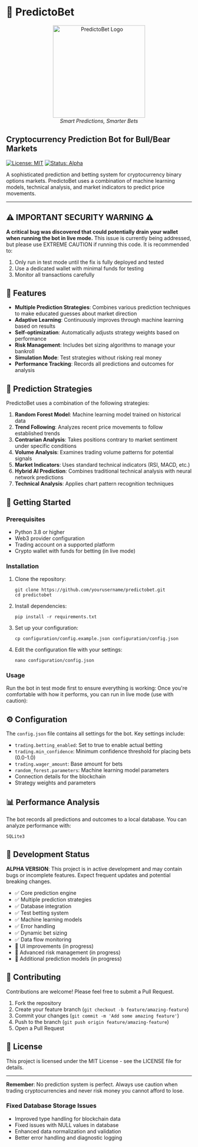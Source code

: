 # 🔮 PredictoBet

<p align="center">
  <img src="https://i.imgur.com/XJyemeI.png" alt="PredictoBet Logo" width="250"/>
  <br>
  <em>Smart Predictions, Smarter Bets</em>
</p>

## Cryptocurrency Prediction Bot for Bull/Bear Markets

[![License: MIT](https://img.shields.io/badge/License-MIT-yellow.svg)](https://opensource.org/licenses/MIT)
[![Status: Alpha](https://img.shields.io/badge/Status-Alpha-red.svg)]()

A sophisticated prediction and betting system for cryptocurrency binary options markets. PredictoBet uses a combination of machine learning models, technical analysis, and market indicators to predict price movements.

---

## ⚠️ IMPORTANT SECURITY WARNING ⚠️

**A critical bug was discovered that could potentially drain your wallet when running the bot in live mode.** This issue is currently being addressed, but please use EXTREME CAUTION if running this code. It is recommended to:

1. Only run in test mode until the fix is fully deployed and tested
2. Use a dedicated wallet with minimal funds for testing
3. Monitor all transactions carefully

## 🌟 Features

- **Multiple Prediction Strategies**: Combines various prediction techniques to make educated guesses about market direction
- **Adaptive Learning**: Continuously improves through machine learning based on results
- **Self-optimization**: Automatically adjusts strategy weights based on performance
- **Risk Management**: Includes bet sizing algorithms to manage your bankroll
- **Simulation Mode**: Test strategies without risking real money
- **Performance Tracking**: Records all predictions and outcomes for analysis

## 🧠 Prediction Strategies

PredictoBet uses a combination of the following strategies:

1. **Random Forest Model**: Machine learning model trained on historical data
2. **Trend Following**: Analyzes recent price movements to follow established trends
3. **Contrarian Analysis**: Takes positions contrary to market sentiment under specific conditions
4. **Volume Analysis**: Examines trading volume patterns for potential signals
5. **Market Indicators**: Uses standard technical indicators (RSI, MACD, etc.)
6. **Hybrid AI Prediction**: Combines traditional technical analysis with neural network predictions
7. **Technical Analysis**: Applies chart pattern recognition techniques

## 🚀 Getting Started

### Prerequisites

- Python 3.8 or higher
- Web3 provider configuration
- Trading account on a supported platform
- Crypto wallet with funds for betting (in live mode)

### Installation

1. Clone the repository:
   ```
   git clone https://github.com/yourusername/predictobet.git
   cd predictobet
   ```

2. Install dependencies:
   ```
   pip install -r requirements.txt
   ```

3. Set up your configuration:
   ```
   cp configuration/config.example.json configuration/config.json
   ```
   
4. Edit the configuration file with your settings:
   ```
   nano configuration/config.json
   ```

### Usage

Run the bot in test mode first to ensure everything is working:
Once you're comfortable with how it performs, you can run in live mode (use with caution):

## ⚙️ Configuration

The `config.json` file contains all settings for the bot. Key settings include:

- `trading.betting_enabled`: Set to true to enable actual betting
- `trading.min_confidence`: Minimum confidence threshold for placing bets (0.0-1.0)
- `trading.wager_amount`: Base amount for bets
- `random_forest.parameters`: Machine learning model parameters
- Connection details for the blockchain
- Strategy weights and parameters

## 📊 Performance Analysis

The bot records all predictions and outcomes to a local database. You can analyze performance with:

```
SQLite3
```


## 🔧 Development Status

**ALPHA VERSION**: This project is in active development and may contain bugs or incomplete features. Expect frequent updates and potential breaking changes.

- ✅ Core prediction engine
- ✅ Multiple prediction strategies
- ✅ Database integration
- ✅ Test betting system
- ✅ Machine learning models
- ✅ Error handling
- ✅ Dynamic bet sizing
- ✅ Data flow monitoring 
- 🔄 UI improvements (in progress)
- 🔄 Advanced risk management (in progress)
- 🔄 Additional prediction models (in progress)

## 🤝 Contributing

Contributions are welcome! Please feel free to submit a Pull Request.

1. Fork the repository
2. Create your feature branch (`git checkout -b feature/amazing-feature`)
3. Commit your changes (`git commit -m 'Add some amazing feature'`)
4. Push to the branch (`git push origin feature/amazing-feature`)
5. Open a Pull Request

## 📜 License

This project is licensed under the MIT License - see the LICENSE file for details.

---

**Remember**: No prediction system is perfect. Always use caution when trading cryptocurrencies and never risk money you cannot afford to lose.

### Fixed Database Storage Issues

- Improved type handling for blockchain data
- Fixed issues with NULL values in database
- Enhanced data normalization and validation
- Better error handling and diagnostic logging

